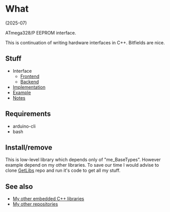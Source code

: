 # What

(2025-07)

ATmega328/P EEPROM interface.

This is continuation of writing hardware interfaces in C++. Bitfields
are nice.

## Stuff

* Interface
  * [Frontend][Interface_front]
  * [Backend][Interface_back]
* [Implementation][Implementation]
* [Example][Example]
* [Notes][Notes]

## Requirements

  * arduino-cli
  * bash

## Install/remove

This is low-level library which depends only of "me_BaseTypes".
However example depend on my other libraries. To save our time
I would advise to clone [GetLibs][GetLibs] repo and run it's code
to get all my stuff.

## See also

* [My other embedded C++ libraries][Embedded]
* [My other repositories][Repos]

[Interface_front]: src/me_Eeprom.h
[Interface_back]: src/me_Eeprom_Bare.h
[Implementation]: src/me_Eeprom.cpp
[Example]: examples/me_Eeprom/me_Eeprom.ino
[Notes]: extras/Notes.txt

[GetLibs]: https://github.com/martin-eden/Embedded-Framework-GetLibs

[Embedded]: https://github.com/martin-eden/Embedded_Crafts/tree/master/Parts
[Repos]: https://github.com/martin-eden/contents

